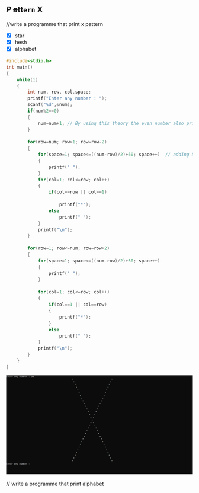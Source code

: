 <!--doing a c programme that print x-->

_P_ ~~a~~__tt__`ern` X</br>
---  
<p> //write a programme that print x pattern</p>

- [x] star
- [x] hesh
- [x] alphabet

```c
#include<stdio.h>
int main()
{
    while(1)
    {
        int num, row, col,space;
        printf("Enter any number : ");
        scanf("%d",&num);
        if(num%2==0)
        {
            num=num+1; // By using this theory the even number also print x pattern otherwise not.
        }

        for(row=num; row>1; row=row-2)
        {
            for(space=1; space<=((num-row)/2)+50; space++)  // adding 50 to show in middle of the page
            {
                printf(" ");
            }
            for(col=1; col<=row; col++)
            {
                if(col==row || col==1)

                    printf("*");
                else
                    printf(" ");
            }
            printf("\n");
        }

        for(row=1; row<=num; row=row+2)
        {
            for(space=1; space<=((num-row)/2)+50; space++)
            {
                printf(" ");
            }

            for(col=1; col<=row; col++)
            {
                if(col==1 || col==row)
                {
                    printf("*");
                }
                else
                    printf(" ");
            }
            printf("\n");
        }
    }
}
```  

![demo](./images/star.png)

// write a programme that print alphabet